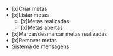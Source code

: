 - [x]Criar metas
- [x]Listar metas 
    - [x]Metas realizadas
    - [x]Metas abertas
- [x]Marcar/desmarcar metas realizadas
- [x]Remover metas
- Sistema de mensagens